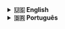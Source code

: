 <details>
<summary><strong>🇺🇸 English</strong></summary>

# 😎 Yo, I'm Fessouza!

### Who am I?

I'm João V. F. Souza — aka **Fessouza** (a mashup of *Fernandes* and *Souza*).  
Currently studying **Information Systems at UNESP Bauru** (since 2023).  
Proud graduate of **ETEC Bauru**, where my tech journey began. 🚀

- 🌐 Learning full stack with **Spring** + **Node.js**
- 🎨 UI with **Bootstrap** and **Bulma**
- 📬 Contact: **jvf.souza@unesp.br**

[LinkedIn](https://www.linkedin.com/in/jo%C3%A3o-souza-2b5498200/)

</details>

<details>
<summary><strong>🇧🇷 Português</strong></summary>

# 😎 E aí! Eu sou o Fessouza!

### Quem sou eu?

Me chamo João V. F. Souza — mais conhecido como **Fessouza** (mistura de *Fernandes* com *Souza*).  
Atualmente curso **Sistemas de Informação na UNESP Bauru** (desde 2023)  
e sou formado técnico em **Desenvolvimento de Sistemas pela ETEC Bauru**, onde tudo começou. 🚀

- 🌐 Estudando desenvolvimento full stack com **Spring** + **Node.js**
- 🎨 Interface com **Bootstrap** e **Bulma**
- 📬 Contato: **jvf.souza@unesp.br**

[LinkedIn](https://www.linkedin.com/in/jo%C3%A3o-souza-2b5498200/)

</details>
